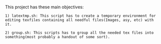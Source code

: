 This project has these main objectives:
	
	1) latextmp.sh: This script has to create a temporary environment for editing texfiles containing all needful files(Images, asy, etc) with it.

	2) group.sh: This scripts has to group all the needed tex files into something(most probably a handout of some sort).
